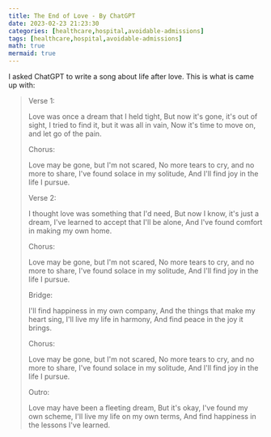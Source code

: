 ```yaml
---
title: The End of Love - By ChatGPT
date: 2023-02-23 21:23:30
categories: [healthcare,hospital,avoidable-admissions]
tags: [healthcare,hospital,avoidable-admissions]
math: true
mermaid: true
---
```


I asked ChatGPT to write a song about life after love. This is what is came up with:

> Verse 1:
>
> Love was once a dream that I held tight,
But now it's gone, it's out of sight,
I tried to find it, but it was all in vain,
Now it's time to move on, and let go of the pain.
>
>Chorus:
>
> Love may be gone, but I'm not scared,
No more tears to cry, and no more to share,
I've found solace in my solitude,
And I'll find joy in the life I pursue.
>
>Verse 2:
>
>I thought love was something that I'd need,
But now I know, it's just a dream,
I've learned to accept that I'll be alone,
And I've found comfort in making my own home.
>
>Chorus:
>
>Love may be gone, but I'm not scared,
No more tears to cry, and no more to share,
I've found solace in my solitude,
And I'll find joy in the life I pursue.
>
>Bridge:
>
>I'll find happiness in my own company,
And the things that make my heart sing,
I'll live my life in harmony,
And find peace in the joy it brings.
>
>Chorus:
>
>Love may be gone, but I'm not scared,
No more tears to cry, and no more to share,
I've found solace in my solitude,
And I'll find joy in the life I pursue.
>
>Outro:
>
>Love may have been a fleeting dream,
But it's okay, I've found my own scheme,
I'll live my life on my own terms,
And find happiness in the lessons I've learned.
